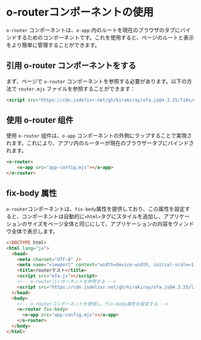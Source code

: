 # o-routerコンポーネントの使用

`o-router` コンポーネントは、`o-app` 内のルートを現在のブラウザのタブにバインドするためのコンポーネントです。これを使用すると、ページのルートと表示をより簡単に管理することができます。

## 引用 o-router コンポーネントをする

まず、ページで `o-router` コンポーネントを参照する必要があります。以下の方法で `router.mjs` ファイルを参照することができます：

```html
<script src="https://cdn.jsdelivr.net/gh/kirakiray/ofa.js@4.3.25/libs/router/dist/router.min.js"></script>
```

## 使用 o-router 组件

使用 `o-router` 组件は、`o-app` コンポーネントの外側にラップすることで実現されます。これにより、アプリ内のルーターが現在のブラウザータブにバインドされます。

```html
<o-router>
    <o-app src="app-config.mjs"></o-app>
</o-router>
```

## fix-body 属性

`o-router`コンポーネントは、`fix-body`属性を提供しており、この属性を設定すると、コンポーネントは自動的に`<html>`タグにスタイルを追加し、アプリケーションのサイズをページ全体と同じにして、アプリケーションの内容をウィンドウ全体で表示します。

```html
<!DOCTYPE html>
<html lang="ja">
  <head>
    <meta charset="UTF-8" />
    <meta name="viewport" content="width=device-width, initial-scale=1.0" />
    <title>routerテスト</title>
    <script src="ofa.js"></script>
    <!-- o-routerコンポーネントを参照する -->
    <script src="https://cdn.jsdelivr.net/gh/kirakiray/ofa.js@4.3.25/libs/router/dist/router.min.js"></script>
  </head>
  <body>
    <!-- o-routerコンポーネントを使用し、fix-body属性を設定する -->
    <o-router fix-body> 
      <o-app src="app-config.mjs"></o-app>
    </o-router>
  </body>
</html>
```